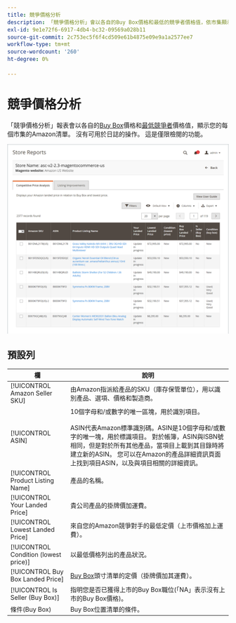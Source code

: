 ```yaml
---
title: 競爭價格分析
description: 「競爭價格分析」會以各自的Buy Box價格和最低的競爭者價格值，依市集顯示您的Amazon清單。
exl-id: 9e1e72f6-6917-4db4-bc32-09569a028b11
source-git-commit: 2c753ec5f6f4cd509e61b4875e09e9a1a2577ee7
workflow-type: tm+mt
source-wordcount: '260'
ht-degree: 0%

---
```


# 競爭價格分析

「競爭價格分析」報表會以各自的[Buy Box](./buy-box-competitor-pricing.md)價格和[最低競爭者](./lowest-competitor-pricing.md)價格值，顯示您的每個市集的Amazon清單。 沒有可用於日誌的操作。 這是僅限檢閱的功能。

![競爭價格分析報告](assets/amazon-competitive-price-analysis.png)

## 預設列

| 欄 | 說明 |
|--- |--- |
| [!UICONTROL Amazon Seller SKU] | 由Amazon指派給產品的SKU（庫存保管單位），用以識別產品、選項、價格和製造商。 |
| [!UICONTROL ASIN] | 10個字母和/或數字的唯一區塊，用於識別項目。<br><br>ASIN代表Amazon標準識別碼。ASIN是10個字母和/或數字的唯一塊，用於標識項目。 對於帳簿，ASIN與ISBN號相同，但是對於所有其他產品，當項目上載到其目錄時將建立新的ASIN。 您可以在Amazon的產品詳細資訊頁面上找到項目ASIN，以及與項目相關的詳細資訊。 |
| [!UICONTROL Product Listing Name] | 產品的名稱。 |
| [!UICONTROL Your Landed Price] | 貴公司產品的掛牌價加運費。 |
| [!UICONTROL Lowest Landed Price] | 來自您的Amazon競爭對手的最低定價（上市價格加上運費）。 |
| [!UICONTROL Condition (lowest price)] | 以最低價格列出的產品狀況。 |
| [!UICONTROL Buy Box Landed Price] | [Buy Box](./buy-box-competitor-pricing.md)頭寸清單的定價（掛牌價加其運費）。 |
| [!UICONTROL Is Seller (Buy Box)] | 指明您是否已獲得上市的Buy Box職位(「NA」表示沒有上市的Buy Box價格)。 |
| 條件(Buy Box) | Buy Box位置清單的條件。 |
